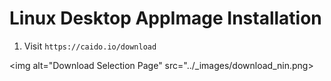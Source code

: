 # Linux Desktop AppImage Installation

1. Visit `https://caido.io/download`

<img alt="Download Selection Page" src="../_images/download_nin.png>

